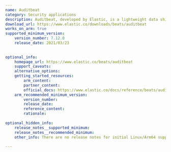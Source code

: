 ```yaml
---
name: Auditbeat
category: Security applications
description: Auditbeat, developed by Elastic, is a lightweight data shipper that monitors user activity, processes, and file integrity on servers to detect security policy violations and suspicious behavior.
download_url: https://www.elastic.co/downloads/beats/auditbeat
works_on_arm: true
supported_minimum_version:
    version_number: 7.12.0
    release_date: 2021/03/23
 
 
optional_info:
    homepage_url: https://www.elastic.co/beats/auditbeat
    support_caveats:
    alternative_options:
    getting_started_resources:
        arm_content:
        partner_content:
        official_docs: https://www.elastic.co/docs/reference/beats/auditbeat/auditbeat-installation-configuration
    arm_recommended_minimum_version:
        version_number:
        release_date:
        reference_content:
        rationale:
 
optional_hidden_info:
    release_notes__supported_minimum:
    release_notes__recommended_minimum:
    other_info: There are no release notes for initial Linux/Arm64 support. Auditbeat artifacts for Linux Aarch64 are available from version 7.12.0 onwards. Please see [this](https://www.elastic.co/downloads/past-releases/auditbeat-7-12-0).
 
---
```

